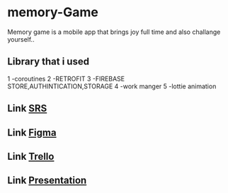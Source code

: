 # memory-Game

Memory game is a mobile app
that brings joy full time and also challange yourself..

## Library that i used

1 -coroutines
2 -RETROFIT
3 -FIREBASE STORE,AUTHINTICATION,STORAGE
4 -work manger
5 -lottie animation

## Link [SRS](https://onedrive.live.com/redir?resid=188DF20B494B669E!1716&authkey=!ADDJf7rCqvZbaOo&ithint=file%2cdocx&e=rNceib)
## Link [Figma](https://www.figma.com/file/TAQsF4TGqm1Z12vP3vNNWt/Untitled?node-id=0%3A1)
## Link [Trello](https://trello.com/b/1R39IaeV/memory-game)
## Link [Presentation](https://www.canva.com/design/DAE1p0pybPo/_ZjL6wOvADffrvQ77Q5iDg/edit)


